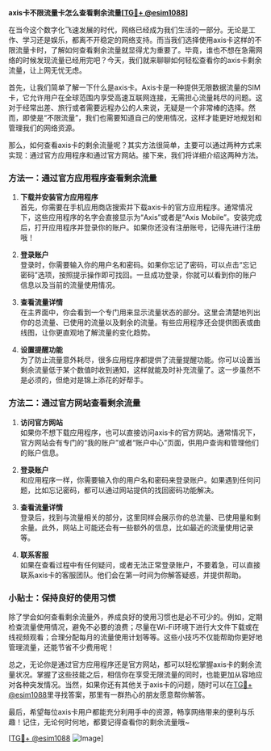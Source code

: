 **axis卡不限流量卡怎么查看剩余流量[[TG💪+ @esim1088](https://t.me/s/esim1088)]**

在当今这个数字化飞速发展的时代，网络已经成为我们生活的一部分。无论是工作、学习还是娱乐，都离不开稳定的网络支持。而当我们选择使用axis卡这样的不限流量卡时，了解如何查看剩余流量就显得尤为重要了。毕竟，谁也不想在急需网络的时候发现流量已经用完吧？今天，我们就来聊聊如何轻松查看你的axis卡剩余流量，让上网无忧无虑。

首先，让我们简单了解一下什么是axis卡。Axis卡是一种提供无限数据流量的SIM卡，它允许用户在全球范围内享受高速互联网连接，无需担心流量耗尽的问题。这对于经常出差、旅行或者需要远程办公的人来说，无疑是一个非常棒的选择。然而，即使是“不限流量”，我们也需要知道自己的使用情况，这样才能更好地规划和管理我们的网络资源。

那么，如何查看axis卡的剩余流量呢？其实方法很简单，主要可以通过两种方式来实现：通过官方应用程序和通过官方网站。接下来，我们将详细介绍这两种方法。

### 方法一：通过官方应用程序查看剩余流量

1. **下载并安装官方应用程序**  
   首先，你需要在手机应用商店搜索并下载axis卡的官方应用程序。通常情况下，这些应用程序的名字会直接显示为“Axis”或者是“Axis Mobile”。安装完成后，打开应用程序并登录你的账户。如果你还没有注册账号，记得先进行注册哦！

2. **登录账户**  
   登录时，你需要输入你的用户名和密码。如果你忘记了密码，可以点击“忘记密码”选项，按照提示操作即可找回。一旦成功登录，你就可以看到你的账户信息以及当前的流量使用情况。

3. **查看流量详情**  
   在主界面中，你会看到一个专门用来显示流量状态的部分。这里会清楚地列出你的总流量、已使用的流量以及剩余的流量。有些应用程序还会提供图表或曲线图，让你更直观地了解流量的变化趋势。

4. **设置提醒功能**  
   为了防止流量意外耗尽，很多应用程序都提供了流量提醒功能。你可以设置当剩余流量低于某个数值时收到通知，这样就能及时补充流量了。这一步虽然不是必须的，但绝对是锦上添花的好帮手。

### 方法二：通过官方网站查看剩余流量

1. **访问官方网站**  
   如果你不想下载应用程序，也可以直接访问axis卡的官方网站。通常情况下，官方网站会有专门的“我的账户”或者“账户中心”页面，供用户查询和管理他们的账户信息。

2. **登录账户**  
   和应用程序一样，你需要输入你的用户名和密码来登录账户。如果遇到任何问题，比如忘记密码，都可以通过网站提供的找回密码功能解决。

3. **查看流量详情**  
   登录后，找到与流量相关的部分，这里同样会展示你的总流量、已使用量和剩余量。此外，网站上可能还会有一些额外的信息，比如最近的流量使用记录等。

4. **联系客服**  
   如果在查看过程中有任何疑问，或者无法正常登录账户，不要着急，可以直接联系axis卡的客服团队。他们会在第一时间为你解答疑惑，并提供帮助。

### 小贴士：保持良好的使用习惯

除了学会如何查看剩余流量外，养成良好的使用习惯也是必不可少的。例如，定期检查流量使用情况，避免不必要的浪费；尽量在Wi-Fi环境下进行大文件下载或在线视频观看；合理分配每月的流量使用计划等等。这些小技巧不仅能帮助你更好地管理流量，还能节省不少费用呢！

总之，无论你是通过官方应用程序还是官方网站，都可以轻松掌握axis卡的剩余流量状况。掌握了这些技能之后，相信你在享受无限流量的同时，也能更加从容地应对各种突发情况。当然，如果你还有其他关于axis卡的问题，随时可以在[TG💪+ @esim1088](https://t.me/s/esim1088)里寻找答案，那里有一群热心的朋友愿意帮你解答。

最后，希望每位axis卡用户都能充分利用手中的资源，畅享网络带来的便利与乐趣！记住，无论何时何地，都要记得查看你的剩余流量哦~

[[TG💪+ @esim1088](https://t.me/s/esim1088) ![Image](https://i.postimg.cc/4NQfJmqS/Snipaste-2025-05-13-00-14-12.png)]